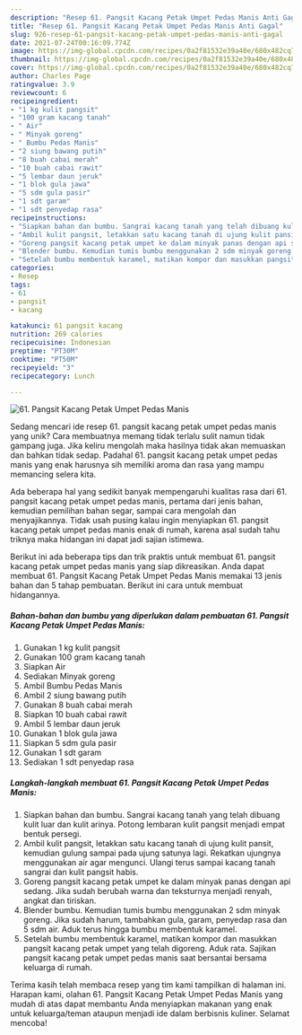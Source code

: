 ```yaml
---
description: "Resep 61. Pangsit Kacang Petak Umpet Pedas Manis Anti Gagal"
title: "Resep 61. Pangsit Kacang Petak Umpet Pedas Manis Anti Gagal"
slug: 926-resep-61-pangsit-kacang-petak-umpet-pedas-manis-anti-gagal
date: 2021-07-24T00:16:09.774Z
image: https://img-global.cpcdn.com/recipes/0a2f81532e39a40e/680x482cq70/61-pangsit-kacang-petak-umpet-pedas-manis-foto-resep-utama.jpg
thumbnail: https://img-global.cpcdn.com/recipes/0a2f81532e39a40e/680x482cq70/61-pangsit-kacang-petak-umpet-pedas-manis-foto-resep-utama.jpg
cover: https://img-global.cpcdn.com/recipes/0a2f81532e39a40e/680x482cq70/61-pangsit-kacang-petak-umpet-pedas-manis-foto-resep-utama.jpg
author: Charles Page
ratingvalue: 3.9
reviewcount: 6
recipeingredient:
- "1 kg kulit pangsit"
- "100 gram kacang tanah"
- " Air"
- " Minyak goreng"
- " Bumbu Pedas Manis"
- "2 siung bawang putih"
- "8 buah cabai merah"
- "10 buah cabai rawit"
- "5 lembar daun jeruk"
- "1 blok gula jawa"
- "5 sdm gula pasir"
- "1 sdt garam"
- "1 sdt penyedap rasa"
recipeinstructions:
- "Siapkan bahan dan bumbu. Sangrai kacang tanah yang telah dibuang kulit luar dan kulit arinya. Potong lembaran kulit pangsit menjadi empat bentuk persegi."
- "Ambil kulit pangsit, letakkan satu kacang tanah di ujung kulit pansit, kemudian gulung sampai pada ujung satunya lagi. Rekatkan ujungnya menggunakan air agar mengunci. Ulangi terus sampai kacang tanah sangrai dan kulit pangsit habis."
- "Goreng pangsit kacang petak umpet ke dalam minyak panas dengan api sedang. Jika sudah berubah warna dan teksturnya menjadi renyah, angkat dan tiriskan."
- "Blender bumbu. Kemudian tumis bumbu menggunakan 2 sdm minyak goreng. Jika sudah harum, tambahkan gula, garam, penyedap rasa dan 5 sdm air. Aduk terus hingga bumbu membentuk karamel."
- "Setelah bumbu membentuk karamel, matikan kompor dan masukkan pangsit kacang petak umpet yang telah digoreng. Aduk rata. Sajikan pangsit kacang petak umpet pedas manis saat bersantai bersama keluarga di rumah."
categories:
- Resep
tags:
- 61
- pangsit
- kacang

katakunci: 61 pangsit kacang 
nutrition: 269 calories
recipecuisine: Indonesian
preptime: "PT30M"
cooktime: "PT50M"
recipeyield: "3"
recipecategory: Lunch

---
```



![61. Pangsit Kacang Petak Umpet Pedas Manis](https://img-global.cpcdn.com/recipes/0a2f81532e39a40e/680x482cq70/61-pangsit-kacang-petak-umpet-pedas-manis-foto-resep-utama.jpg)

Sedang mencari ide resep 61. pangsit kacang petak umpet pedas manis yang unik? Cara membuatnya memang tidak terlalu sulit namun tidak gampang juga. Jika keliru mengolah maka hasilnya tidak akan memuaskan dan bahkan tidak sedap. Padahal 61. pangsit kacang petak umpet pedas manis yang enak harusnya sih memiliki aroma dan rasa yang mampu memancing selera kita.

Ada beberapa hal yang sedikit banyak mempengaruhi kualitas rasa dari 61. pangsit kacang petak umpet pedas manis, pertama dari jenis bahan, kemudian pemilihan bahan segar, sampai cara mengolah dan menyajikannya. Tidak usah pusing kalau ingin menyiapkan 61. pangsit kacang petak umpet pedas manis enak di rumah, karena asal sudah tahu triknya maka hidangan ini dapat jadi sajian istimewa.




Berikut ini ada beberapa tips dan trik praktis untuk membuat 61. pangsit kacang petak umpet pedas manis yang siap dikreasikan. Anda dapat membuat 61. Pangsit Kacang Petak Umpet Pedas Manis memakai 13 jenis bahan dan 5 tahap pembuatan. Berikut ini cara untuk membuat hidangannya.

<!--inarticleads1-->

##### Bahan-bahan dan bumbu yang diperlukan dalam pembuatan 61. Pangsit Kacang Petak Umpet Pedas Manis:

1. Gunakan 1 kg kulit pangsit
1. Gunakan 100 gram kacang tanah
1. Siapkan  Air
1. Sediakan  Minyak goreng
1. Ambil  Bumbu Pedas Manis
1. Ambil 2 siung bawang putih
1. Gunakan 8 buah cabai merah
1. Siapkan 10 buah cabai rawit
1. Ambil 5 lembar daun jeruk
1. Gunakan 1 blok gula jawa
1. Siapkan 5 sdm gula pasir
1. Gunakan 1 sdt garam
1. Sediakan 1 sdt penyedap rasa




<!--inarticleads2-->

##### Langkah-langkah membuat 61. Pangsit Kacang Petak Umpet Pedas Manis:

1. Siapkan bahan dan bumbu. Sangrai kacang tanah yang telah dibuang kulit luar dan kulit arinya. Potong lembaran kulit pangsit menjadi empat bentuk persegi.
1. Ambil kulit pangsit, letakkan satu kacang tanah di ujung kulit pansit, kemudian gulung sampai pada ujung satunya lagi. Rekatkan ujungnya menggunakan air agar mengunci. Ulangi terus sampai kacang tanah sangrai dan kulit pangsit habis.
1. Goreng pangsit kacang petak umpet ke dalam minyak panas dengan api sedang. Jika sudah berubah warna dan teksturnya menjadi renyah, angkat dan tiriskan.
1. Blender bumbu. Kemudian tumis bumbu menggunakan 2 sdm minyak goreng. Jika sudah harum, tambahkan gula, garam, penyedap rasa dan 5 sdm air. Aduk terus hingga bumbu membentuk karamel.
1. Setelah bumbu membentuk karamel, matikan kompor dan masukkan pangsit kacang petak umpet yang telah digoreng. Aduk rata. Sajikan pangsit kacang petak umpet pedas manis saat bersantai bersama keluarga di rumah.




Terima kasih telah membaca resep yang tim kami tampilkan di halaman ini. Harapan kami, olahan 61. Pangsit Kacang Petak Umpet Pedas Manis yang mudah di atas dapat membantu Anda menyiapkan makanan yang enak untuk keluarga/teman ataupun menjadi ide dalam berbisnis kuliner. Selamat mencoba!
